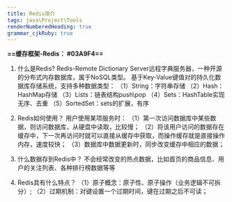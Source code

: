 ```yaml
---
title: Redis简介 
tags: java\Project\Tools
renderNumberedHeading: true
grammar_cjkRuby: true
---
```


**==缓存框架-Redis： #03A9F4==**
1. 什么是Redis?
	 Redis-Remote Dictionary Server远程字典服务器，一种开源的分布式内存数据库，属于NoSQL类型。
	 基于Key-Value键值对的持久化数据库存储系统，支持多种数据类型：
	 （1）String：字符串存储
	 （2）Hash：HashMap存储
	 （3）Lists：链表结构push\pop
	 （4）Sets：HashTable实现无序、去重
	 （5）SortedSet：sets的扩展，有序
2. Redis如何使用？
   用户使用某项服务时：
   （1）第一次访问数据库中某些数据，则访问数据库，从硬盘中读取，比较慢；
   （2）将该用户访问的数据存在缓存中，下一次再访问时就可以直接从缓存中获取，而操作缓存就是直接操作内存，速度较快；
   （3）数据库中数据更新时，同步改变缓存中相应的数据；
 
3. 什么数据存到Redis中？
  不会经常改变的热点数据，比如首页的商品信息、用户的关注列表、各种排行榜数据等等

4. Redis具有什么特点？
   （1）原子概念：原子性、原子操作（业务逻辑不可拆分）;
   （2）过期机制：对键设置一个过期时间，键在过期之后不可读；